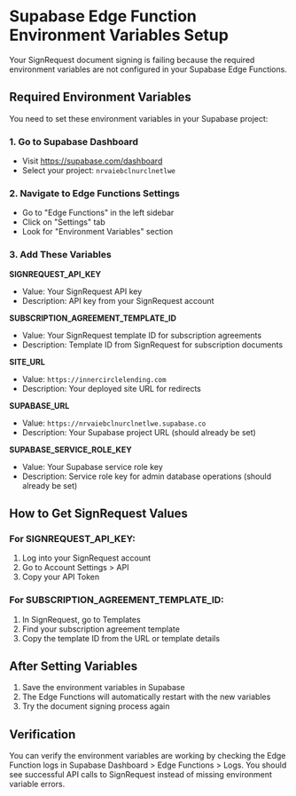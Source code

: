 # Supabase Edge Function Environment Variables Setup

Your SignRequest document signing is failing because the required environment variables are not configured in your Supabase Edge Functions.

## Required Environment Variables

You need to set these environment variables in your Supabase project:

### 1. Go to Supabase Dashboard
- Visit https://supabase.com/dashboard
- Select your project: `nrvaiebclnurclnetlwe`

### 2. Navigate to Edge Functions Settings
- Go to "Edge Functions" in the left sidebar
- Click on "Settings" tab
- Look for "Environment Variables" section

### 3. Add These Variables

**SIGNREQUEST_API_KEY**
- Value: Your SignRequest API key
- Description: API key from your SignRequest account

**SUBSCRIPTION_AGREEMENT_TEMPLATE_ID** 
- Value: Your SignRequest template ID for subscription agreements
- Description: Template ID from SignRequest for subscription documents

**SITE_URL**
- Value: `https://innercirclelending.com`
- Description: Your deployed site URL for redirects

**SUPABASE_URL**
- Value: `https://nrvaiebclnurclnetlwe.supabase.co`
- Description: Your Supabase project URL (should already be set)

**SUPABASE_SERVICE_ROLE_KEY**
- Value: Your Supabase service role key
- Description: Service role key for admin database operations (should already be set)

## How to Get SignRequest Values

### For SIGNREQUEST_API_KEY:
1. Log into your SignRequest account
2. Go to Account Settings > API
3. Copy your API Token

### For SUBSCRIPTION_AGREEMENT_TEMPLATE_ID:
1. In SignRequest, go to Templates
2. Find your subscription agreement template
3. Copy the template ID from the URL or template details

## After Setting Variables

1. Save the environment variables in Supabase
2. The Edge Functions will automatically restart with the new variables
3. Try the document signing process again

## Verification

You can verify the environment variables are working by checking the Edge Function logs in Supabase Dashboard > Edge Functions > Logs. You should see successful API calls to SignRequest instead of missing environment variable errors.